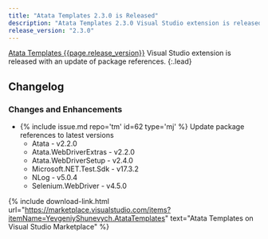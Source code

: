 ```yaml
---
title: "Atata Templates 2.3.0 is Released"
description: "Atata Templates 2.3.0 Visual Studio extension is released with an update of package references."
release_version: "2.3.0"
---
```


[Atata Templates {{page.release_version}}](https://marketplace.visualstudio.com/items?itemName=YevgeniyShunevych.AtataTemplates)
Visual Studio extension is released with an update of package references.
{:.lead}

<!--more-->

## Changelog

### Changes and Enhancements

- &#8203;{% include issue.md repo='tm' id=62 type='mj' %} Update package references to latest versions
  - Atata - v2.2.0
  - Atata.WebDriverExtras - v2.2.0
  - Atata.WebDriverSetup - v2.4.0
  - Microsoft.NET.Test.Sdk - v17.3.2
  - NLog - v5.0.4
  - Selenium.WebDriver - v4.5.0

{% include download-link.html url="https://marketplace.visualstudio.com/items?itemName=YevgeniyShunevych.AtataTemplates" text="Atata Templates on Visual Studio Marketplace" %}